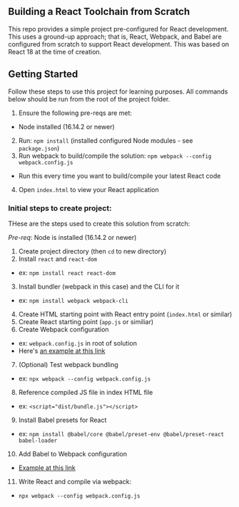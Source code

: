 ## Building a React Toolchain from Scratch

This repo provides a simple project pre-configured for React development. This uses a ground-up approach; that is, React, Webpack, and Babel are configured from scratch to support React development. This was based on React 18 at the time of creation.

## Getting Started

Follow these steps to use this project for learning purposes. All commands below should be run from the root of the project folder.

1. Ensure the following pre-reqs are met:
  * Node installed (16.14.2 or newer)
2. Run: `npm install` (installed configured Node modules - see `package.json`)
3. Run webpack to build/compile the solution: `npm webpack --config webpack.config.js`
  * Run this every time you want to build/compile your latest React code
4. Open `index.html` to view your React application

### Initial steps to create project:

THese are the steps used to create this solution from scratch:

_Pre-req_: Node is installed (16.14.2 or newer)

1. Create project directory (then `cd` to new directory)
2. Install `react` and `react-dom`
  * ex: `npm install react react-dom`
3. Install bundler (webpack in this case) and the CLI for it
  * ex: `npm install webpack webpack-cli`
4. Create HTML starting point with React entry point (`index.html` or similar)
5. Create React starting point (`app.js` or similiar)
6. Create Webpack configuration
  * ex: `webpack.config.js` in root of solution
  * Here's [an example at this link](https://hashinteractive.com/blog/complete-guide-to-webpack-configuration-for-react/)
7. (Optional) Test webpack bundling
  * ex: `npx webpack --config webpack.config.js`
8. Reference compiled JS file in index HTML file
  * ex: `<script="dist/bundle.js"></script>`
9. Install Babel presets for React
  * ex: `npm install @babel/core @babel/preset-env @babel/preset-react babel-loader`
10. Add Babel to Webpack configuration
  * [Example at this link](https://hashinteractive.com/blog/complete-guide-to-webpack-configuration-for-react/)
11. Write React and compile via webpack:
  * `npx webpack --config webpack.config.js`